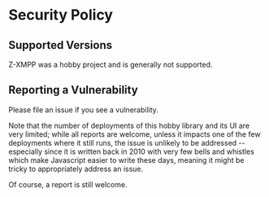 # Security Policy

## Supported Versions

Z-XMPP was a hobby project and is generally not supported.

## Reporting a Vulnerability

Please file an issue if you see a vulnerability.

Note that the number of deployments of this hobby library and its UI are very limited;
while all reports are welcome, unless it impacts one of the few deployments where it still
runs, the issue is unlikely to be addressed -- especially since it is written back in 2010
with very few bells and whistles which make Javascript easier to write these days, meaning
it might be tricky to appropriately address an issue.

Of course, a report is still welcome.
